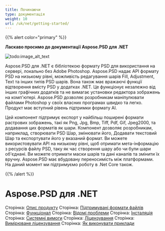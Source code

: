 ```yaml
---
title: Починаючи
type: документація
weight: 10
url: /uk/net/getting-started/
---
```


{{% alert color="primary" %}} 

**Ласкаво просимо до документації Aspose.PSD для .NET**

![todo:image_alt_text](https://www.aspose.cloud/templates/aspose/App_Themes/V3/images/psd/272x272/aspose_psd-for-net.png)

Aspose.PSD для .NET є бібліотекою формату PSD для використання на сервері, локально без Adobe Photoshop. Aspose.PSD надає API формату PSD на низькому рівні, можливість редагування шарів Fill, Adjustment, Text та інших типів PSD шарів. Вона також має вражаючі функції відтворення вмісту PSD у додатках .NET. Це функціонує незалежно від інших графічних додатків та не вимагає установки редактора зображень на комп'ютері. Aspose.PSD дозволяє розробникам маніпулювати файлами Photoshop у своїх власних програмах швидко та легко. Продукт має вступний рівень підтримки формату AI. 

Цей компонент підтримує експорт у найбільш поширені формати растрових зображень, такі як Png, Jpg, Bmp, Tiff, Pdf, Gif, Jpeg2000, та додавання цих форматів як шари. Компонент дозволяє розробникам, наприклад, створювати PSD Шар, змінювати його, Додавати текстовий Шар та експортувати його у вказаний формат. Ви можете використовувати API на низькому рівні, щоб отримати мета-інформацію з ресурсів файлу PSD, таку як час створення шару або чи були шари об'єднані. Ви можете отримати маски шарів та дані каналів та змінити їх вручну. Aspose.PSD має вбудовану переносимість між платформами. На даний момент ми підтримуємо роботу в .Net Core також.

{{% /alert %}} 

# **Aspose.PSD для .NET**
Сторінка: [Опис продукту](/psd/uk/net/product-description/) Сторінка: [Підтримувані формати файлів](/psd/uk/net/supported-file-formats/) Сторінка: [Функціонал](/psd/uk/net/features/) Сторінка: [Відомі проблеми](/psd/uk/net/known-issues/) Сторінка: [Інсталяція](/psd/uk/net/installation/) Сторінка: [Системні вимоги](/psd/uk/net/system-requirements/) Сторінка: [Ліцензування](/psd/uk/net/licensing/) Сторінка: [Вимірюване ліцензування](/psd/uk/net/metered-licensing/) Сторінка: [Як виконувати приклади](/psd/uk/net/how-to-run-the-examples/) 
